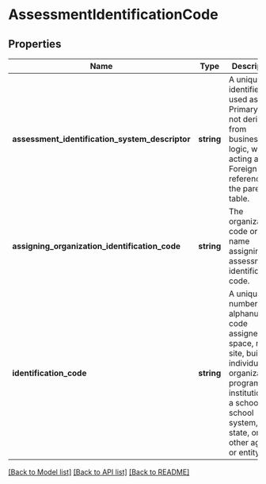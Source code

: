 # AssessmentIdentificationCode

## Properties
Name | Type | Description | Notes
------------ | ------------- | ------------- | -------------
**assessment_identification_system_descriptor** | **string** | A unique identifier used as Primary Key, not derived from business logic, when acting as Foreign Key, references the parent table. | [optional] 
**assigning_organization_identification_code** | **string** | The organization code or name assigning the assessment identification code. | [optional] 
**identification_code** | **string** | A unique number or alphanumeric code assigned to a space, room, site, building, individual, organization, program, or institution by a school, school system, a state, or other agency or entity. | [optional] 

[[Back to Model list]](../README.md#documentation-for-models) [[Back to API list]](../README.md#documentation-for-api-endpoints) [[Back to README]](../README.md)


